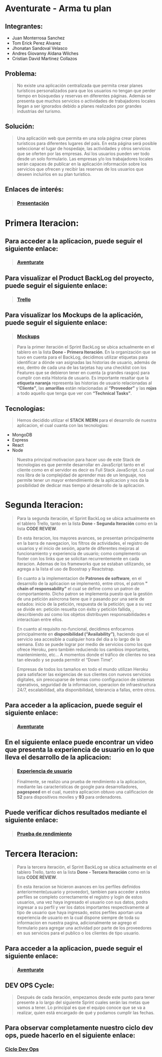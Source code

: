 
# Aventurate - Arma tu plan

## Integrantes:

* Juan Monterrosa Sanchez
* Tom Erick Perez Alvarez 
* Jhonatan Sandoval Velasco
* Andres Giovanny Aldana Wilches
* Cristian David Martinez Collazos

## Problema:

>No existe una aplicación centralizada que permita crear planes turísticos personalizados para que los usuarios no tengan que perder tiempo en búsquedas y reservas en diferentes páginas. Además se presenta que muchos servicios o actividades de trabajadores locales llegan a ser ignorados debido a planes realizados por grandes industrias del turismo.

## Solución:

> Una aplicación web que permita en una sola página crear planes turísticos para diferentes lugares del país. En esta página será posible seleccionar el lugar de hospedaje, las actividades y otros servicios que se oferten por las empresas. Así los usuarios pueden ver todo desde un solo formulario. Las empresas y/o los trabajadores locales serán capaces de publicar en la aplicación información sobre los servicios que ofrecen y recibir las reservas de los usuarios que deseen incluirlos en su plan turístico. 

## Enlaces de interés:

>### [Presentación](https://speakerdeck.com/tpereza/software-engineering-iteration-0?slide=16)

# Primera Iteracion: 

## Para acceder a la aplicacion, puede seguir el siguiente enlace: 

>### [Aventurate](https://aventurate.herokuapp.com/)

## Para visualizar el Product BackLog del proyecto, puede seguir el siguiente enlace: 

>### [Trello](https://trello.com/b/iqyc9vN4)

## Para visualizar los Mockups de la aplicación, puede seguir el siguiente enlace: 

>### [Mockups](https://www.lucidchart.com/invitations/accept/0b6809af-6c77-4973-81bb-2786db4f0912)

> Para la primer iteración el Sprint BackLog se ubica actualmente en el tablero en la lista **Done - Primera Iteración**. En la organización que se tuvo en cuenta para el BackLog, decidimos utilizar etiquetas para identificar a dónde van asignadas las historias de usuario, además de eso, dentro de cada una de las tarjetas hay una checklist con los Features que se debieron tener en cuenta (a grandes rasgos) para cumplir con esta Historia de usuario. Es importante resaltar que la **etiqueta naranja** representa las historias de usuario relacionadas al **“Cliente”**, las **amarillas** están relacionadas al **“Proveedor”** y las **rojas** a todo aquello que tenga que ver con **“Technical Tasks”**. 

## Tecnologias:

> Hemos decidido utilizar el **STACK MERN** para el desarrollo de nuestra aplicacion, el cual cuanta con las tecnologias:
  * MongoDB
  * Express
  * React 
  * Node
  
> Nuestra principal motivacion para hacer uso de este Stack de tecnologias es que permite desarrollar en JavaScript tanto en el cliente como en el servidor es decir es Full Stack JavaScript. Lo cual nos libra de la complejidad de aprender mas de un lenguaje, nos permite tener un mayor entendimiento de la aplicacion y nos da la posibilidad de dedicar mas tiempo al desarrollo de la aplicacion. 

# Segunda Iteracion:

> Para la segunda iteración, el Sprint BackLog se ubica actualmente en el tablero Trello, tanto en la lista **Done - Segunda Iteración** como en la lista **CODE REVIEW**.

> En esta iteracion, los mayores avances, se presentan principalmente en la barra de navegacion, los filtros de actividades, el registro de usuarios y el inicio de sesión, aparte de diferentes mejoras al funcionamiento y experiencia de usuario; como complemento un footer con los links que se solicitan recurrentemente en cada iteracion. Ademas de los frameworks que se estaban utilizando, se agrega a la lista el uso de Boostrap y Reactstrap.

> En cuanto a la implementacion de **Patrones de software**, en el desarrollo de la aplicacion se implementó, entre otros, el patron **" chain of responsability"** el cual se define como un patron de comportamiento. Dicho patron se implementa puesto que la gestión de una petición asíncrona tiene que ir pasando por una serie de estados: inicio de la petición, respuesta de la petición; que a su vez se divide en: petición resuelta con éxito y petición fallida, , describiendo así como los objetos distribuyen responsabilidades e interactúan entre ellos.

> En cuanto al requisito no-funcional, decidimos enfocarnos principalmente en **disponibilidad (“Availability”)**, haciendo que el servicio sea accesible a cualquier hora del día a lo largo de la semana. Esto se puede lograr por medio de servicios como los que ofrece Heroku, pero también reduciendo los cambios importantes, mantenimiento, etc… A momentos donde el tráfico de clientes no sea tan elevado y se pueda permitir el “Down Time”.

> Empresas de todos los tamaños en todo el mundo utilizan Heroku para satisfacer las exigencias de sus clientes con nuevos servicios digitales, sin preocuparse de temas como configuracion de sistemas operativos, seguridad de la informacion, operacion de infraestructura 24/7, escalabilidad, alta disponibilidad, tolerancia a fallas, entre otros. 

## Para acceder a la aplicacion, puede seguir el siguiente enlace: 

>### [Aventurate](https://aventurate.herokuapp.com/)

## En el siguiente enlace puede encontrar un video que presenta la experiencia de usuario en lo que lleva el desarrollo de la aplicacion:

>### [Experiencia de usuario](https://drive.google.com/drive/folders/1dRbYoYL8HuSf00hf60tURgv2DTBSW-g0?usp=sharing)

> Finalmente, se realizo una prueba de rendimiento a la aplicacion, mediante las caracteristicas de google para desarrolladores, **pagespeed** en el cual, nuestra aplicacion obtuvo una calificacion de **52** para dispositivos moviles y **93** para ordenadores.

## Puede verificar dichos resultados mediante el siguiente enlace: 

>### [Prueba de rendimiento](https://developers.google.com/speed/pagespeed/insights/?url=https%3A%2F%2Faventurate.herokuapp.com%2F&tab=desktop)

# Tercera Iteracion:

> Para la tercera iteración, el Sprint BackLog se ubica actualmente en el tablero Trello, tanto en la lista **Done - Tercera Iteración** como en la lista **CODE REVIEW**.

> En esta iteracion se hicieron avances en los perfiles definidos anteriormente(usuario y proveedor), tambien para acceder a estos perfiles se completo correctamente el registro y login de estos usuarios, una vez haya ingresado el usuario con sus datos, podra ingresar a su perfil y ver los datos importantes respectivamente al tipo de usuario que haya ingresado, estos perfiles aportan una experiencia de usuario en la cual dispone siempre de toda su informacion en nuestra pagina, adicionalmente se agrego el formulario para agregar una actividad por parte de los proveedores en sus servicios para el publico o los clientes de tipo usuario.

## Para acceder a la aplicacion, puede seguir el siguiente enlace: 

>### [Aventurate](https://aventurate.herokuapp.com/)

## DEV OPS Cycle: 
>Después de cada iteración, empezamos desde este punto para tener presente a lo largo del siguiente Sprint cuales serán las metas que vamos a tener. Lo principal es que el equipo conoce que se va a realizar, quien está encargado de qué y podamos cumplir las fechas.

## Para observar completamente nuestro ciclo dev ops, puede hacerlo en el siguiente enlace:

### [Ciclo Dev Ops](https://docs.google.com/document/d/1l1wqxZYcWfuOqERox4zbYnKpDPayoNsCmoc3GDScmf8/edit#heading=h.ptufuee13vw)
